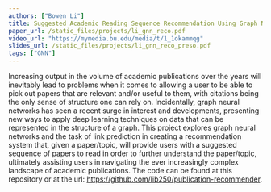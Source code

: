 ```yaml
---
authors: ["Bowen Li"]
title: Suggested Academic Reading Sequence Recommendation Using Graph Neural Networks
paper_url: /static_files/projects/li_gnn_reco.pdf
video_url: "https://mymedia.bu.edu/media/t/1_1okammqg"
slides_url: /static_files/projects/li_gnn_reco_preso.pdf
tags: ["GNN"]
---
```


Increasing output in the volume of academic publications over the years will inevitably lead to problems when it comes to allowing a user to be able to pick out papers
that are relevant and/or useful to them, with citations being the only sense of structure
one can rely on. Incidentally, graph neural networks has seen a recent surge in interest
and developments, presenting new ways to apply deep learning techniques on data that
can be represented in the structure of a graph. This project explores graph neural networks and the task of link prediction in creating a recommendation system that, given
a paper/topic, will provide users with a suggested sequence of papers to read in order
to further understand the paper/topic, ultimately assisting users in navigating the ever
increasingly complex landscape of academic publications. The code can be found at this
repository or at the url: https://github.com/lib250/publication-recommender.
